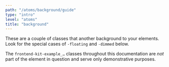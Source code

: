 ```yaml
---
path: "/atoms/background/guide"
type: "intro"
level: "atoms"
title: "background"
---
```


These are a couple of classes that another background to your elements. Look for the special cases of `-floating` and `-dimmed` below.

<div class="frontend-kit__notification a-notification -neutral"><i class="a-ui-icon a-ui-icon--ui-ic-info"></i><div class="a-notification__content">
    The <code>frontend-kit-example_…</code> classes throughout this documentation are <em>not</em> part of the element in question and serve only demonstrative purposes.
</div></div>
